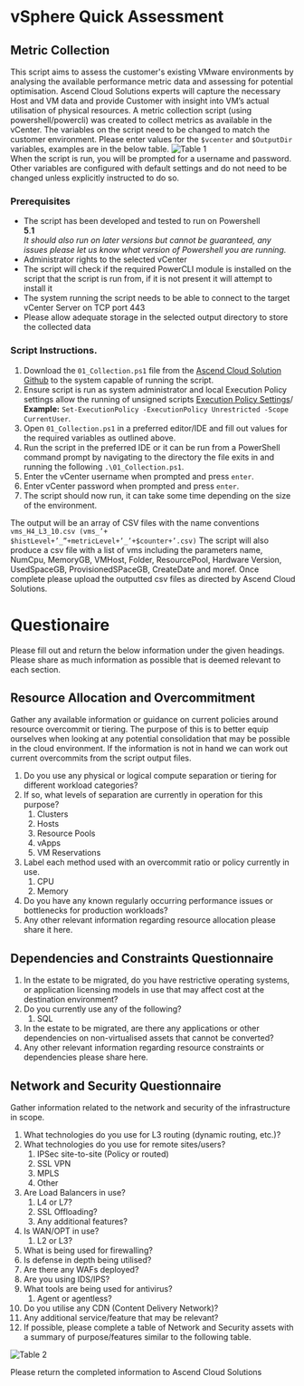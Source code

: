 # vSphere Quick Assessment

## Metric Collection
This script aims to assess the customer's existing VMware
environments by analysing the available performance metric data and assessing for potential optimisation. 
Ascend Cloud Solutions experts will capture the necessary Host and VM data and provide
Customer with insight into VM’s actual utilisation of physical resources.
A metric collection script (using powershell/powercli) was created to
collect metrics as available in the vCenter. 
The variables on the script need to be changed to match the customer environment.  Please enter values for the `$vcenter` and `$OutputDir` variables, examples are in the below table.
![Table 1](https://github.com/user-attachments/assets/35fd7e69-b063-4507-aa3c-b57de058a9a6)\
When the script is run, you will be prompted for a username and password. Other variables are configured with default settings and do not need to be changed unless explicitly instructed to do so. 

### Prerequisites 
- The script has been developed and tested to run on Powershell\
**5**.**1**\
*It should also run on later versions but cannot be guaranteed, any issues please let us know what version of Powershell you are running.*
- Administrator rights to the selected vCenter
- The script will check if the required PowerCLI module is installed on the script that the script is run from, if it is not present it will attempt to install it
- The system running the script needs to be able to connect to the target vCenter Server on TCP port 443
- Please allow adequate storage in the selected output directory to store the collected data

### Script Instructions.
1. Download the `01_Collection.ps1` file from the [Ascend Cloud Solution Github](https://github.com/acs-git/vSphereMetricCollector/blob/main/01_Collection.ps1) to the system capable of running the script.
2. Ensure script is run as system administrator and local Execution Policy settings allow the running of unsigned scripts [Execution Policy Settings](https://learn.microsoft.com/en-us/powershell/module/microsoft.powershell.core/about/about_execution_policies?view=powershell-7.4)/ **Example:** `Set-ExecutionPolicy -ExecutionPolicy Unrestricted -Scope CurrentUser`.
3. Open `01_Collection.ps1` in a preferred editor/IDE and fill out values for the required variables as outlined above.
4. Run the script in the preferred IDE or it can be run from a PowerShell command prompt by navigating to the directory the file exits in and running the following `.\01_Collection.ps1`.
5. Enter the vCenter username when prompted and press `enter`.
6. Enter vCenter password when prompted and press `enter`.
7. The script should now run, it can take some time depending on the size of the environment.

The output will be an array of CSV files with the name conventions `vms_H4_L3_10.csv (vms_’+
$histLevel+’_”+metricLevel+’_’+$counter+’.csv)`
The script will also produce a csv file with a list of vms including the parameters name, NumCpu, MemoryGB, VMHost, Folder, ResourcePool, Hardware Version, UsedSpaceGB, ProvisionedSPaceGB, CreateDate and moref.
Once complete please upload the outputted csv files as directed by Ascend Cloud Solutions.

# Questionaire
Please fill out and return the below information under the given headings. Please share as much information as possible that is deemed relevant to each section.

## Resource Allocation and Overcommitment
Gather any available information or guidance on current policies around resource overcommit or tiering. The purpose of this is to better equip ourselves when looking at any potential consolidation that may be possible in the cloud environment. If the information is not in hand we can work out current overcommits from the script output files.

1. Do you use any physical or logical compute separation or tiering for different workload categories?
2. If so, what levels of separation are currently in operation for this purpose?
      1. Clusters
      2. Hosts
      3. Resource Pools
      4. vApps
      5. VM Reservations 
3. Label each method used with an overcommit ratio or policy currently in use.
      1. CPU
      2. Memory
4. Do you have any known regularly occurring performance issues or bottlenecks for production workloads?
5. Any other relevant information regarding resource allocation please share it here.

## Dependencies and Constraints Questionnaire
1. In the estate to be migrated, do you have restrictive operating systems, or application licensing models in use that may affect cost at the destination environment?
2. Do you currently use any of the following?
      1. SQL
4. In the estate to be migrated, are there any applications or other dependencies on non-virtualised assets that cannot be converted?
5. Any other relevant information regarding resource constraints or dependencies please share here.

## Network and Security Questionnaire
Gather information related to the network and security of the infrastructure in scope.

1.	What technologies do you use for L3 routing (dynamic routing, etc.)? 
2.	What technologies do you use for remote sites/users?
    1. IPSec site-to-site (Policy or routed)
    2. SSL VPN
    3. MPLS
    4. Other
3.	Are Load Balancers in use?
      1.	L4 or L7?
      2.	SSL Offloading?
      3.	Any additional features?
4.	Is WAN/OPT in use?
      1.	L2 or L3?
5.	What is being used for firewalling?
6.	Is defense in depth being utilised?
7.	Are there any WAFs deployed?
8.	Are you using IDS/IPS?
9.	What tools are being used for antivirus?
      1.	Agent or agentless?
10.	Do you utilise any CDN (Content Delivery Network)?
11.	Any additional service/feature that may be relevant?
12.	If possible, please complete a table of Network and Security assets with a summary of purpose/features similar to the following table.

![Table 2](https://github.com/user-attachments/assets/8ae1d583-ce5f-42cc-b5b7-b78f24cf6416)

Please return the completed information to Ascend Cloud Solutions


    



   
